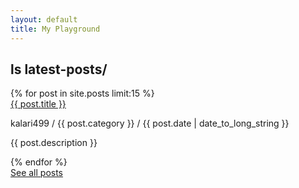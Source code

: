 ```yaml
---
layout: default
title: My Playground
---
```

<h2 class="title text-center">ls latest-posts/</h2>

<div id="front-page">
{% for post in site.posts limit:15 %}
<div class="post">
<a class="title" href="{{ post.url }}">{{ post.title }}</a>
<p class="meta">kalari499 / {{ post.category }} / {{ post.date | date_to_long_string }}</p>
<p class="preview">{{ post.description }}</p>
</div>
{% endfor %}
</div>

<div class="text-center">
<a class="see-all" href="/archive">See all posts</a>
</div>
